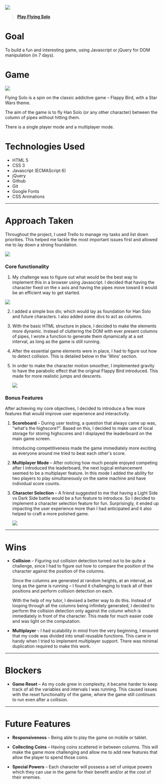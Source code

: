 ![](https://i.imgur.com/oBGr0mf.png)

> **[Play Flying Solo](https://karannavani.github.io/wdi-project-one/)**

# Goal
To build a fun and interesting game, using Javascript or jQuery for DOM manipulation (in 7 days).

# Game
![](https://i.imgur.com/XXlUwEV.png)

Flying Solo is a spin on the classic addictive game – Flappy Bird, with a Star Wars theme.

The aim of the game is to fly Han Solo (or any other character) between the column of pipes without hitting them. 

There is a single player mode and a multiplayer mode.
# Technologies Used
* HTML 5
* CSS 3
* Javascript (ECMAScript 6)
* jQuery
* Github
* Git
* Google Fonts
* CSS Animations

---
# Approach Taken
Throughout the project, I used Trello to manage my tasks and list down priorities. This helped me tackle the most important issues first and allowed me to lay down a strong foundation.

![](https://i.imgur.com/C5RiNtg.jpg)

### Core functionality

1. My challenge was to figure out what would be the best way to implement this in a browser using Javascript. I decided that having the character fixed on the x axis and having the pipes move toward it would be an efficient way to get started. 
 	
![](https://i.imgur.com/cgvuD9R.png)	

2. I added a simple box div, which would lay as foundation for Han Solo and future characters. I also added some divs to act as columns.

3. With the basic HTML structure in place, I decided to make the elements more dynamic. Instead of cluttering the DOM with ever present columns of pipes, I wrote a function to generate them dynamically at a set interval, as long as the game is still running.
 
4. After the essential game elements were in place, I had to figure out how to detect collision. This is detailed below in the 'Wins' section.

5. In order to make the character motion smoother, I implemented gravity to have the parabolic effect that the original Flappy Bird introduced. This made for more realistic jumps and descents.

	[![](https://thumbs.gfycat.com/ShoddyPerfumedChinchilla-size_restricted.gif)](https://gfycat.com/gifs/detail/ShoddyPerfumedChinchilla)

### Bonus Features

After achieving my core objectives, I decided to introduce a few more features that would improve user experience and interactivity.

1. **Scoreboard** – During user testing, a question that always came up was, "what's the highscore?". Based on this, I decided to make use of local storage for storing highscores and I displayed the leaderboard on the main game screen.

	Introducing competitiveness made the game immediately more exciting as everyone around me tried to beat each other's score.
	
2. **Multiplayer Mode** – After noticing how much people enjoyed competing after I introduced the leaderboard, the next logical enhancement seemed to be a multiplayer feature. In this mode I added the ability for two players to play simultaneously on the same machine and have individual score counts.

3. **Character Selection** – A friend suggested to me that having a Light Side vs Dark Side battle would be a fun feature to introduce. So I decided to implement a character selection feature for fun. Surprisingly, it ended up impacting the user experience more than I had anticipated and it also helped to craft a more polished game.

	[![](https://thumbs.gfycat.com/WeepySevereGrayling-size_restricted.gif)](https://gfycat.com/gifs/detail/WeepySevereGrayling)


---
# Wins
* **Collision** – Figuring out collision detection turned out to be quite a challenge, since I had to figure out how to compare the position of the character against the position of the columns.

	Since the columns are generated at random heights, at an interval, as long as the game is running – I found it challenging to track all of their positions and perform collision detection on each.
	
	With the help of my tutor, I devised a better way to do this. Instead of looping through all the columns being infinitely generated, I decided to perform the collision detection only against the column which is immediately in front of the character. This made for much easier code and was light on the computation.

* **Multiplayer** – I had scalability in mind from the very beginning, I ensured that my code was divided into small reusable functions. This came in handy when I tried to implement multiplayer support. There was minimal duplication required to make this work.

---
# Blockers
* **Game Reset** – As my code grew in complexity, it became harder to keep track of all the variables and intervals I was running. This caused issues with the reset functionality of the game, where the game still continues to run even after a collision.

---
# Future Features
* **Responsiveness** – Being able to play the game on mobile or tablet.

* **Collecting Coins** – Having coins scattered in between columns. This will make the game more challenging and allow me to add new features that allow the player to spend those coins.

* **Special Powers** – Each character will possess a set of unique powers which they can use in the game for their benefit and/or at the cost of their enemies.
